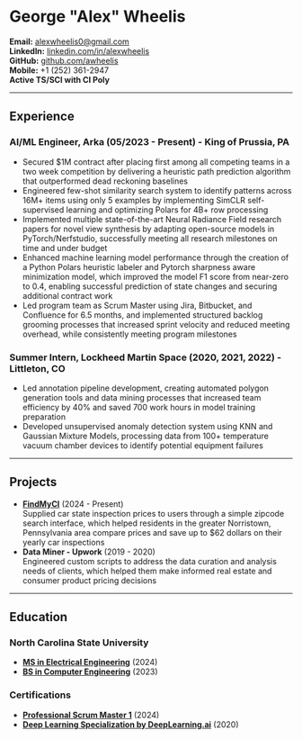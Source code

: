 # George "Alex" Wheelis

**Email:** alexwheelis0@gmail.com  
**LinkedIn:** [linkedin.com/in/alexwheelis](https://www.linkedin.com/in/alexwheelis)  
**GitHub:** [github.com/awheelis](https://github.com/awheelis)  
**Mobile:** +1 (252) 361-2947  
**Active TS/SCI with CI Poly**  

---

## Experience

### AI/ML Engineer, Arka (05/2023 - Present) - King of Prussia, PA  
- Secured $1M contract after placing first among all competing teams in a two week competition by delivering a heuristic path prediction algorithm that outperformed dead reckoning baselines
- Engineered few-shot similarity search system to identify patterns across 16M+ items using only 5 examples by implementing SimCLR self-supervised learning and optimizing Polars for 4B+ row processing
- Implemented multiple state-of-the-art Neural Radiance Field research papers for novel view synthesis by adapting open-source models in PyTorch/Nerfstudio, successfully meeting all research milestones on time and under budget
- Enhanced machine learning model performance through the creation of a Python Polars heuristic labeler and Pytorch sharpness aware minimization model, which improved the model F1 score from near-zero to 0.4, enabling successful prediction of state changes and securing additional contract work
- Led program team as Scrum Master using Jira, Bitbucket, and Confluence for 6.5 months, and implemented structured backlog grooming processes that increased sprint velocity and reduced meeting overhead, while consistently meeting program milestones





### Summer Intern, Lockheed Martin Space (2020, 2021, 2022) - Littleton, CO  
- Led annotation pipeline development, creating automated polygon generation tools and data mining processes that increased team efficiency by 40% and saved 700 work hours in model training preparation
- Developed unsupervised anomaly detection system using KNN and Gaussian Mixture Models, processing data from 100+ temperature vacuum chamber devices to identify potential equipment failures

---

## Projects
- **[FindMyCI](https://alexw.pythonanywhere.com/)** (2024 - Present)  
Supplied car state inspection prices to users through a simple zipcode search interface, which helped residents in the greater Norristown, Pennsylvania area compare prices and save up to $62 dollars on their yearly car inspections
- **Data Miner - Upwork** (2019 - 2020)  
Engineered custom scripts to address the data curation and analysis needs of clients, which helped them make informed real estate and consumer product pricing decisions 


---

## Education

### North Carolina State University  
- **[MS in Electrical Engineering](https://drive.google.com/file/d/16U8k8-wtdsJ2hWBcWW8PheYKh6hWz7ZQ/view)** (2024)  
- **[BS in Computer Engineering](https://drive.google.com/file/d/1Ye0zq0WSjeDE6VBgTsj1lh4OZQIReVK-/view)** (2023)  

### Certifications
- **[Professional Scrum Master 1](https://www.scrum.org/certificates/1067965)** (2024)
- **[Deep Learning Specialization by DeepLearning.ai](https://www.coursera.org/account/accomplishments/specialization/XE67NZGY4SXF?utm_source=link&utm_medium=certificate&utm_content=cert_image&utm_campaign=sharing_cta&utm_product=s12n)** (2020)